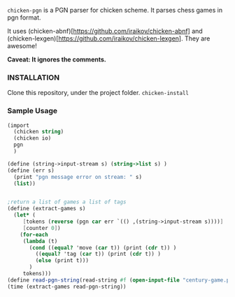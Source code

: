 
`chicken-pgn` is a PGN parser for chicken scheme. 
It parses chess games in pgn format. 


It uses (chicken-abnf)[https://github.com/iraikov/chicken-abnf] 
and (chicken-lexgen)[https://github.com/iraikov/chicken-lexgen]. They are awesome!

**Caveat: It ignores the comments.**

### INSTALLATION
Clone this repository, under the project folder.
`chicken-install`

###  Sample Usage

```scheme
(import 
  (chicken string)
  (chicken io)
  pgn
  )

(define (string->input-stream s) (string->list s) )
(define (err s)
  (print "pgn message error on stream: " s)
  (list))


;return a list of games a list of tags
(define (extract-games s)
  (let* (
	 [tokens (reverse (pgn car err `(() ,(string->input-stream s))))]
	 [counter 0])
    (for-each
     (lambda (t)
       (cond ((equal? 'move (car t)) (print (cdr t)) )
	     ((equal? 'tag (car t)) (print (cdr t)) )
	     (else (print t)))
       )
     tokens)))
(define read-pgn-string(read-string #f (open-input-file "century-game.pgn")))
(time (extract-games read-pgn-string))
```

